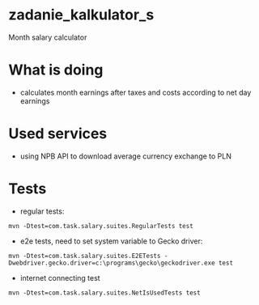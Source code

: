 # zadanie_kalkulator_s
Month salary calculator 

# What is doing
- calculates month earnings after taxes and costs according to net day earnings

# Used services
- using NPB API to download average currency exchange to PLN

# Tests
- regular tests:<br/>
```
mvn -Dtest=com.task.salary.suites.RegularTests test
```
- e2e tests, need to set system variable to Gecko driver:<br/>
```
mvn -Dtest=com.task.salary.suites.E2ETests -Dwebdriver.gecko.driver=c:\programs\gecko\geckodriver.exe test
```
- internet connecting test<br/>
```
mvn -Dtest=com.task.salary.suites.NetIsUsedTests test
```
